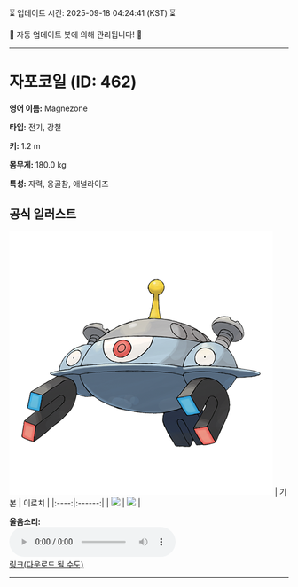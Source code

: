 
⏳ 업데이트 시간: 2025-09-18 04:24:41 (KST) ⏳

🤖 자동 업데이트 봇에 의해 관리됩니다! 🤖

---

# 자포코일 (ID: 462)
**영어 이름:** Magnezone

**타입:** 전기, 강철

**키:** 1.2 m

**몸무게:** 180.0 kg

**특성:** 자력, 옹골참, 애널라이즈

## 공식 일러스트
![](https://raw.githubusercontent.com/PokeAPI/sprites/master/sprites/pokemon/other/official-artwork/462.png)
| 기본 | 이로치 |
|:----:|:------:|
| <img src="http://play.pokemonshowdown.com/sprites/ani/magnezone.gif" width="200"> | <img src="http://play.pokemonshowdown.com/sprites/ani-shiny/magnezone.gif" width="200"> |

**울음소리:**<br><audio controls src="https://raw.githubusercontent.com/PokeAPI/cries/main/cries/pokemon/latest/462.ogg"></audio><br> [링크(다운로드 될 수도)](https://raw.githubusercontent.com/PokeAPI/cries/main/cries/pokemon/latest/462.ogg)


---
